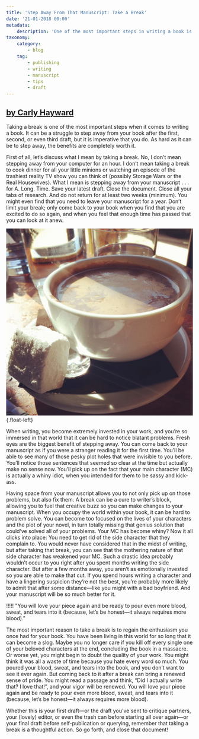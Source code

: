```yaml
---
title: 'Step Away From That Manuscript: Take a Break'
date: '21-01-2018 00:00'
metadata:
    description: 'One of the most important steps in writing a book is taking a break. Want another reason to procrastinate those edits? Take a break for your sanity.'
taxonomy:
    category:
        - blog
    tag:
        - publishing
        - writing
        - manuscript
        - tips
        - draft
---
```


## [by Carly Hayward](http://booklighteditorial.com/team#carly)

Taking a break is one of the most important steps when it comes to writing a book. It can be a struggle to step away from your book after the first, second, or even third draft, but it is imperative that you do. As hard as it can be to step away, the benefits are completely worth it. 

First of all, let’s discuss what I mean by taking a break. No, I don’t mean stepping away from your computer for an hour. I don’t mean taking a break to cook dinner for all your little minions or watching an episode of the trashiest reality TV show you can think of (possibly Storage Wars or the Real Housewives). What I mean is stepping away from your manuscript . . . for A. Long. Time. Save your latest draft. Close the document. Close all your tabs of research. And do not return for at least two weeks (minimum). You might even find that you need to leave your manuscript for a year. Don’t limit your break; only come back to your book when you find that you are excited to do so again, and when you feel that enough time has passed that you can look at it anew. 

![](Book_Light_Editorial_Hot_Cocoa.jpg?cropResize=400,400){.float-left}

When writing, you become extremely invested in your work, and you’re so immersed in that world that it can be hard to notice blatant problems. Fresh eyes are the biggest benefit of stepping away. You can come back to your manuscript as if you were a stranger reading it for the first time. You’ll be able to see many of those pesky plot holes that were invisible to you before. You’ll notice those sentences that seemed so clear at the time but actually make no sense now. You’ll pick up on the fact that your main character (MC) is actually a whiny idiot, when you intended for them to be sassy and kick-ass. 

Having space from your manuscript allows you to not only pick up on those problems, but also fix them. A break can be a cure to writer’s block, allowing you to fuel that creative buzz so you can make changes to your manuscript. When you occupy the world within your book, it can be hard to problem solve. You can become too focused on the lives of your characters and the plot of your novel, in turn totally missing that genius solution that could’ve solved all of your problems. Your MC has become whiny? Now it all clicks into place: You need to get rid of the side character that they complain to. You would never have considered that in the midst of writing, but after taking that break, you can see that the mothering nature of that side character has weakened your MC. Such a drastic idea probably wouldn’t occur to you right after you spent months writing the side character. But after a few months away, you aren’t as emotionally invested so you are able to make that cut. If you spend hours writing a character and have a lingering suspicion they’re not the best, you’re probably more likely to admit that after some distance—like you might with a bad boyfriend. And your manuscript will be so much better for it.

!!!!! "You will love your piece again and be ready to pour even more blood, sweat, and tears into it (because, let’s be honest—it always requires more blood)."

The most important reason to take a break is to regain the enthusiasm you once had for your book. You have been living in this world for so long that it can become a slog. Maybe you no longer care if you kill off every single one of your beloved characters at the end, concluding the book in a massacre. Or worse yet, you might begin to doubt the quality of your work. You might think it was all a waste of time because you hate every word so much. You poured your blood, sweat, and tears into the book, and you don’t want to see it ever again. But coming back to it after a break can bring a renewed sense of pride. You might read a passage and think, “Did I actually write that? I love that!”, and your vigor will be renewed. You will love your piece again and be ready to pour even more blood, sweat, and tears into it (because, let’s be honest—it always requires more blood). 

Whether this is your first draft—or the draft you’ve sent to critique partners, your (lovely) editor, or even the trash can before starting all over again—or your final draft before self-publication or querying, remember that taking a break is a thoughtful action. So go forth, and close that document!